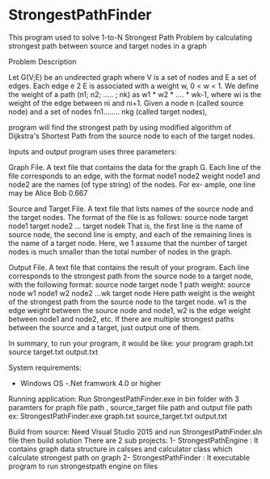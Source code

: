 # StrongestPathFinder
This program used to solve 1-to-N Strongest Path Problem by calculating strongest path between source and target nodes in a graph

Problem Description

Let G(V;E) be an undirected graph where V is a set of nodes and E a set of
edges. Each edge e 2 E is associated with a weight w, 0 < w < 1. We define
the weight of a path (n1; n2; ..... ; nk) as w1 * w2 *  .... *  wk-1, where wi is the
weight of the edge between ni and ni+1.
Given a node n (called source node) and a set of nodes fn1........ nkg (called
target nodes), 

 program will find the strongest path by using modified algorithm of Dijkstra's Shortest Path
from the source node to each of the target nodes.


 Inputs and output
program uses three parameters:

Graph File. A text file that contains the data for the graph G. Each line of
the file corresponds to an edge, with the format
node1 node2 weight
node1 and node2 are the names (of type string) of the nodes. For ex-
ample, one line may be
Alice Bob 0.667

Source and Target File. A text file that lists names of the source node and
the target nodes. The format of the file is as follows:
source node
target node1
target node2
...
target nodek
That is, the first line is the name of source node, the second line is empty,
and each of the remaining lines is the name of a target node. Here, we
1
assume that the number of target nodes is much smaller than the total
number of nodes in the graph.

Output File. A text file that contains the result of your program. Each line
corresponds to the strongest path from the source node to a target node,
with the following format:
source node target node 1 path weight: source node w1 node1 w2
node2 ...wk target node
Here path weight is the weight of the strongest path from the source node
to the target node. w1 is the edge weight between the source node and
node1, w2 is the edge weight between node1 and node2, etc. If there are
multiple strongest paths between the source and a target, just output one
of them.

In summary, to run your program, it would be like:
your program graph.txt source target.txt output.txt


System requirements:
- Windows OS
-.Net framwork 4.0 or higher

Running application:
 Run StrongestPathFinder.exe in bin folder with 3 paramters for praph file path , source_target file path and output file path 
 ex: 
 StrongestPathFinder.exe graph.txt source_target.txt output.txt


Build from source:
Need Visual Studio 2015 and run  StrongestPathFinder.sln file then build solution
There are 2 sub projects:
1- StrongestPathEngine : It contains graph data structure in calsses and calculator class which calculate strongest path on graph
2- StrongestPathFinder : It executable program to run strongestpath engine on files